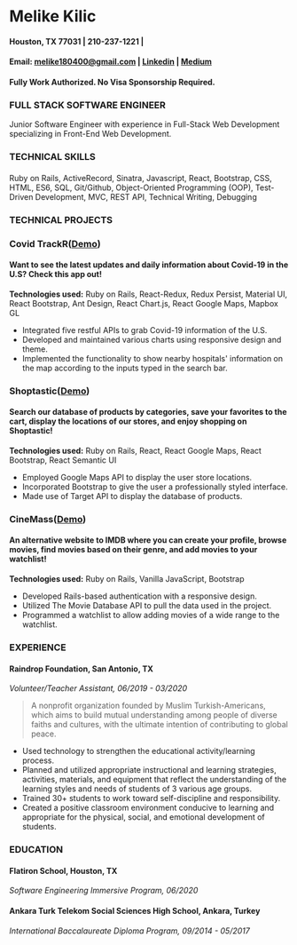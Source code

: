 # Melike Kilic
#### Houston, TX 77031 | 210-237-1221 |
#### Email: melike180400@gmail.com | [Linkedin](https://www.linkedin.com/in/melike-kilic/) | [Medium](https://medium.com/@melikekilic)
#### Fully Work Authorized. No Visa Sponsorship Required.

### FULL STACK SOFTWARE ENGINEER
 Junior Software Engineer with experience in Full-Stack Web Development specializing in Front-End Web Development.
### TECHNICAL SKILLS
#### 
Ruby on Rails, ActiveRecord, Sinatra, Javascript, React, Bootstrap, CSS, HTML, ES6, ​SQL, Git/Github, Object-Oriented Programming (OOP), Test-Driven Development, MVC, REST API, Technical Writing, Debugging
### TECHNICAL PROJECTS
### Covid TrackR([Demo](https://www.youtube.com/watch?v=7Sklsae1jFA&t=10s))
#### Want to see the latest updates and daily information about Covid-19 in the U.S? Check this app out!
**Technologies used:**
Ruby on Rails, React-Redux, Redux Persist, Material UI, React Bootstrap, Ant Design, React Chart.js, React Google Maps, Mapbox GL
* Integrated five restful APIs to grab Covid-19 information of the U.S.
* Developed and maintained various charts using responsive design and theme.
* Implemented the functionality to show nearby hospitals' information on the map according to the inputs typed in the search bar.
### Shoptastic([Demo](https://www.youtube.com/watch?v=cYX3iiiI_n8&t=1s))
#### Search our database of products by categories, save your favorites to the cart, display the locations of our stores, and enjoy shopping on Shoptastic!
**Technologies used:** Ruby on Rails, React, React Google Maps, React Bootstrap, React Semantic UI
* Employed Google Maps API to display the user store locations.
* Incorporated Bootstrap to give the user a professionally styled interface.
* Made use of Target API to display the database of products.
### CineMass([Demo](https://www.youtube.com/watch?v=HkpFnpbXXlE))
#### An alternative website to IMDB where you can create your profile, browse movies, find movies based on their genre, and add movies to your watchlist!
**Technologies used:** Ruby on Rails, Vanilla JavaScript, Bootstrap
* Developed Rails-based authentication with a responsive design.
* Utilized The Movie Database API to pull the data used in the project.
* Programmed a watchlist to allow adding movies of a wide range to the watchlist.
### EXPERIENCE
#### Raindrop Foundation, San Antonio, TX
*Volunteer/Teacher Assistant, 06/2019 - 03/2020*
> A nonprofit organization founded by Muslim Turkish-Americans, which aims to build mutual understanding among people of diverse faiths and cultures, with the ultimate intention of contributing to global peace.
* Used technology to strengthen the educational activity/learning process.
* Planned and utilized appropriate instructional and learning strategies, activities, materials, and equipment that reflect the understanding of the learning styles and needs of students of 3 various age groups.
* Trained 30+ students to work toward self-discipline and responsibility.
* Created a positive classroom environment conducive to learning and appropriate for the physical, social, and emotional development of students.
### EDUCATION
#### **Flatiron School, Houston, TX**
*Software Engineering Immersive Program, 06/2020*
#### **Ankara Turk Telekom Social Sciences High School, Ankara, Turkey** <br>
*International Baccalaureate Diploma Program, 09/2014 - 05/2017*
